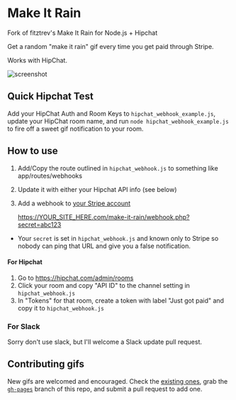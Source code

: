 # Make It Rain

Fork of fitztrev's Make It Rain for Node.js + Hipchat

Get a random "make it rain" gif every time you get paid through Stripe.

Works with HipChat.

![screenshot](http://imgur.com/g74s4Nm)

## Quick Hipchat Test

Add your HipChat Auth and Room Keys to `hipchat_webhook_example.js`, update your HipChat room name, and run `node hipchat_webhook_example.js` to fire off a sweet gif notification to your room.

## How to use

1) Add/Copy the route outlined in `hipchat_webhook.js` to something like app/routes/webhooks

2) Update it with either your Hipchat API info (see below)

3) Add a webhook to [your Stripe account](https://dashboard.stripe.com/account/webhooks)

    https://YOUR_SITE_HERE.com/make-it-rain/webhook.php?secret=abc123

* Your `secret` is set in `hipchat_webhook.js` and known only to Stripe so nobody can ping that URL and give you a false notification.

#### For Hipchat

1. Go to <https://hipchat.com/admin/rooms>
2. Click your room and copy "API ID" to the channel setting in `hipchat_webhook.js`
3. In "Tokens" for that room, create a token with label "Just got paid" and copy it to `hipchat_webhook.js`

### For Slack

Sorry don't use slack, but I'll welcome a Slack update pull request.

## Contributing gifs

New gifs are welcomed and encouraged. Check the [existing ones](https://github.com/fitztrev/make-it-rain/tree/gh-pages), grab the [`gh-pages`](https://github.com/fitztrev/make-it-rain/tree/gh-pages) branch of this repo, and submit a pull request to add one.
